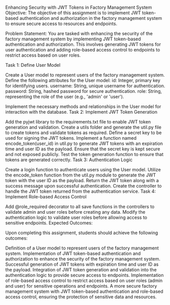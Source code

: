 Enhancing Security with JWT Tokens in Factory Management System
Objective: The objective of this assignment is to implement JWT token-based authentication and authorization in the factory management system to ensure secure access to resources and endpoints.

Problem Statement: You are tasked with enhancing the security of the factory management system by implementing JWT token-based authentication and authorization. This involves generating JWT tokens for user authentication and adding role-based access control to endpoints to restrict access based on user roles.

Task 1: Define User Model

Create a User model to represent users of the factory management system.
Define the following attributes for the User model:
id: Integer, primary key for identifying users.
username: String, unique username for authentication.
password: String, hashed password for secure authentication.
role: String, representing the role of the user (e.g., 'admin' or 'user').

Implement the necessary methods and relationships in the User model for interaction with the database.
Task 2: Implement JWT Token Generation

Add the pyjwt library to the requirements.txt file to enable JWT token generation and validation.
Create a utils folder and generate the util.py file to create tokens and validate tokens as required.
Define a secret key to be used for signing the JWT tokens.
Implement a function named encode_token(user_id) in util.py to generate JWT tokens with an expiration time and user ID as the payload.
Ensure that the secret key is kept secure and not exposed publicly.
Test the token generation function to ensure that tokens are generated correctly.
Task 3: Authentication Logic

Create a login function to authenticate users using the User model.
Utilize the encode_token function from the util.py module to generate the JWT token with the user ID as the payload.
Return the JWT token along with a success message upon successful authentication.
Create the controller to handle the JWT token returned from the authentication service.
Task 4: Implement Role-based Access Control

Add @role_required decorator to all save functions in the controllers to validate admin and user roles before creating any data.
Modify the authentication logic to validate user roles before allowing access to sensitive endpoints.
Expected Outcomes:

Upon completing this assignment, students should achieve the following outcomes:

Definition of a User model to represent users of the factory management system.
Implementation of JWT token-based authentication and authorization to enhance the security of the factory management system.
Successful generation of JWT tokens with expiration time and user ID as the payload.
Integration of JWT token generation and validation into the authentication logic to provide secure access to endpoints.
Implementation of role-based access control to restrict access based on user roles (admin and user) for sensitive operations and endpoints.
A more secure factory management system with JWT token-based authentication and role-based access control, ensuring the protection of sensitive data and resources.
